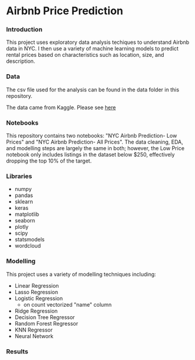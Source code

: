# Airbnb Price Prediction 

### Introduction 

This project uses exploratory data analysis techiques to understand Airbnb data in NYC. I then use a variety of machine learning models to predict rental prices based on characteristics such as location, size, and description.

### Data 

The csv file used for the analysis can be found in the data folder in this repository.

The data came from Kaggle. Please see [here](https://www.kaggle.com/dgomonov/new-york-city-airbnb-open-data)

### Notebooks 

This repository contains two notebooks: "NYC Airbnb Prediction- Low Prices" and "NYC Airbnb Prediction- All Prices". The data cleaning, EDA, and modelling steps are largely the same in both; however, the Low Price notebook only includes listings in the dataset below $250, effectively dropping the top 10% of the target. 

### Libraries

- numpy
- pandas
- sklearn
- keras
- matplotlib
- seaborn
- plotly
- scipy
- statsmodels
- wordcloud



### Modelling

This project uses a variety of modelling techniques including:<br>

- Linear Regression
- Lasso Regression
- Logistic Regression 
    - on count vectorized "name" column
- Ridge Regression 
- Decision Tree Regressor
- Random Forest Regressor
- KNN Regressor
- Neural Network



### Results 

